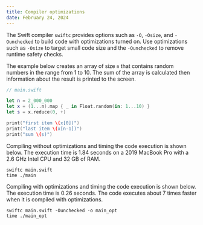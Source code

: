 ```yaml
---
title: Compiler optimizations
date: February 24, 2024
---
```


The Swift compiler `swiftc` provides options such as `-O`, `-Osize`, and `-Ounchecked` to build code with optimizations turned on. Use optimizations such as `-Osize` to target small code size and the `-Ounchecked` to remove runtime safety checks.

The example below creates an array of size `n` that contains random numbers in the range from 1 to 10. The sum of the array is calculated then information about the result is printed to the screen.

```swift
// main.swift

let n = 2_000_000
let x = (1...n).map { _ in Float.random(in: 1...10) }
let s = x.reduce(0, +)

print("first item \(x[0])")
print("last item \(x[n-1])")
print("sum \(s)")
```

Compiling without optimizations and timing the code execution is shown below. The execution time is 1.84 seconds on a 2019 MacBook Pro with a 2.6 GHz Intel CPU and 32 GB of RAM.

```text
swiftc main.swift
time ./main
```

Compiling with optimizations and timing the code execution is shown below. The execution time is 0.26 seconds. The code executes about 7 times faster when it is compiled with optimizations.

```text
swiftc main.swift -Ounchecked -o main_opt
time ./main_opt
```
